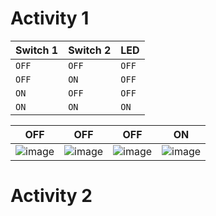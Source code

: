 # Activity 1

Switch 1           | Switch 2          | LED
-------------------|-------------------|-------------------
`OFF`              | `OFF`             |`OFF`
`OFF`              | `ON`              |`OFF`
`ON`               | `OFF`             |`OFF`
`ON`               | `ON`              |`ON`  
                                                                                                       
|OFF|OFF|OFF|ON|
|:--:|:--:|:--:|:--:|
|![image](https://user-images.githubusercontent.com/40356596/115874381-aad80980-a461-11eb-8cb9-f48cad3a42e6.png)|![image](https://user-images.githubusercontent.com/40356596/115874509-ccd18c00-a461-11eb-8cd8-ae90b16e4d86.png)|![image](https://user-images.githubusercontent.com/40356596/115874587-e2df4c80-a461-11eb-9a86-4f230ebc6055.png)|![image](https://user-images.githubusercontent.com/40356596/115874676-fdb1c100-a461-11eb-9dfb-a12e7722f6ea.png)|

# Activity 2
